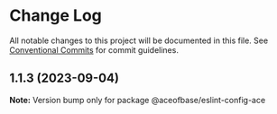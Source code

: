 # Change Log

All notable changes to this project will be documented in this file.
See [Conventional Commits](https://conventionalcommits.org) for commit guidelines.

## 1.1.3 (2023-09-04)

**Note:** Version bump only for package @aceofbase/eslint-config-ace
